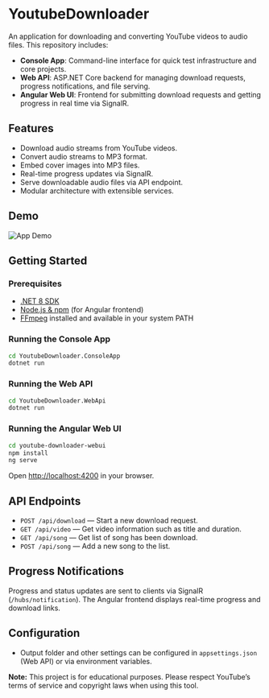 # YoutubeDownloader

An application for downloading and converting YouTube videos to audio files. This repository includes:

- **Console App**: Command-line interface for quick test infrastructure and core projects.
- **Web API**: ASP.NET Core backend for managing download requests, progress notifications, and file serving.
- **Angular Web UI**: Frontend for submitting download requests and getting progress in real time via SignalR.

## Features

- Download audio streams from YouTube videos.
- Convert audio streams to MP3 format.
- Embed cover images into MP3 files.
- Real-time progress updates via SignalR.
- Serve downloadable audio files via API endpoint.
- Modular architecture with extensible services.

## Demo

![App Demo](https://private-user-images.githubusercontent.com/101366262/491199170-15de7f0e-bc2b-4510-9ce1-fe4fc7d93d9e.gif?jwt=eyJ0eXAiOiJKV1QiLCJhbGciOiJIUzI1NiJ9.eyJpc3MiOiJnaXRodWIuY29tIiwiYXVkIjoicmF3LmdpdGh1YnVzZXJjb250ZW50LmNvbSIsImtleSI6ImtleTUiLCJleHAiOjE3NTgyMTU0MzMsIm5iZiI6MTc1ODIxNTEzMywicGF0aCI6Ii8xMDEzNjYyNjIvNDkxMTk5MTcwLTE1ZGU3ZjBlLWJjMmItNDUxMC05Y2UxLWZlNGZjN2Q5M2Q5ZS5naWY_WC1BbXotQWxnb3JpdGhtPUFXUzQtSE1BQy1TSEEyNTYmWC1BbXotQ3JlZGVudGlhbD1BS0lBVkNPRFlMU0E1M1BRSzRaQSUyRjIwMjUwOTE4JTJGdXMtZWFzdC0xJTJGczMlMkZhd3M0X3JlcXVlc3QmWC1BbXotRGF0ZT0yMDI1MDkxOFQxNzA1MzNaJlgtQW16LUV4cGlyZXM9MzAwJlgtQW16LVNpZ25hdHVyZT1iMzIyY2ZiODJkNGM4ZDY4OGIzZDVkOTJkMzI2ZWJhZDc5NTZkNzY4ZDA1ZGI4MDAxNzJmMjMwZTZhNThhMGI1JlgtQW16LVNpZ25lZEhlYWRlcnM9aG9zdCJ9.-PI0NiLEI6L46B-q3kL4LUvQ7U9bUsmJ0pbID_xrIWo)

## Getting Started

### Prerequisites

- [.NET 8 SDK](https://dotnet.microsoft.com/download)
- [Node.js & npm](https://nodejs.org/) (for Angular frontend)
- [FFmpeg](https://ffmpeg.org/) installed and available in your system PATH

### Running the Console App

```sh
cd YoutubeDownloader.ConsoleApp
dotnet run
```

### Running the Web API

```sh
cd YoutubeDownloader.WebApi
dotnet run
```

### Running the Angular Web UI

```sh
cd youtube-downloader-webui
npm install
ng serve
```

Open [http://localhost:4200](http://localhost:4200) in your browser.

## API Endpoints

- `POST /api/download` — Start a new download request.
- `GET /api/video` — Get video information such as title and duration.
- `GET /api/song` — Get list of song has been download.
- `POST /api/song` — Add a new song to the list.

## Progress Notifications

Progress and status updates are sent to clients via SignalR (`/hubs/notification`). The Angular frontend displays real-time progress and download links.

## Configuration

- Output folder and other settings can be configured in `appsettings.json` (Web API) or via environment variables.

**Note:** This project is for educational purposes. Please respect YouTube’s terms of service and copyright laws when using this tool.
